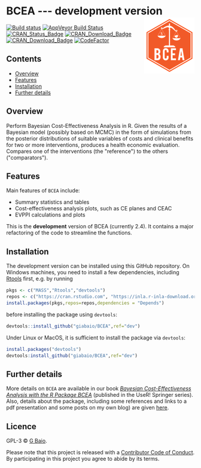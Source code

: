 # BCEA --- development version <img src="man/figures/logo.png" align="right" />

<!-- badges: start -->

[![Build status](https://img.shields.io/travis/giabaio/BCEA/master.svg?maxAge=0)](https://travis-ci.org/giabaio/BCEA)
[![AppVeyor Build Status](https://img.shields.io/appveyor/ci/giabaio/BCEA/master.svg)](https://ci.appveyor.com/project/giabaio/BCEA) [![CRAN_Status_Badge](http://www.r-pkg.org/badges/version/BCEA)](https://cran.r-project.org/package=BCEA) [![CRAN_Download_Badge](http://cranlogs.r-pkg.org/badges/BCEA)](https://cran.r-project.org/package=BCEA)
[![CRAN_Download_Badge](http://cranlogs.r-pkg.org/badges/grand-total/BCEA?color=orange)](	)
[![CodeFactor](https://www.codefactor.io/repository/github/n8thangreen/bcea/badge/plots)](https://www.codefactor.io/repository/github/n8thangreen/bcea/overview/plots)

<!-- badges: end -->

## Contents

- [Overview](#introduction)
- [Features](#features)
- [Installation](#installation)
- [Further details](#further-details)

## Overview

Perform Bayesian Cost-Effectiveness Analysis in R.
Given the results of a Bayesian model (possibly based on MCMC) in the form of simulations from the posterior distributions of suitable variables of costs and clinical benefits for two or more interventions, produces a health economic evaluation. Compares one of the interventions (the "reference") to the others ("comparators").

## Features

Main features of `BCEA` include:

* Summary statistics and tables
* Cost-effectiveness analysis plots, such as CE planes and CEAC
* EVPPI calculations and plots

This is the **development** version of BCEA (currently 2.4). It contains a major refactoring of the code to streamline the functions.

## Installation
The development version can be installed using this GitHub repository. On Windows machines, you need to install a few dependencies, including [Rtools](https://cran.r-project.org/bin/windows/Rtools/) first, e.g. by running

```r
pkgs <- c("MASS","Rtools","devtools")
repos <- c("https://cran.rstudio.com", "https://inla.r-inla-download.org/R/stable") 
install.packages(pkgs,repos=repos,dependencies = "Depends")
```
before installing the package using `devtools`:

```r
devtools::install_github("giabaio/BCEA",ref="dev")
```
Under Linux or MacOS, it is sufficient to install the package via `devtools`:

```r
install.packages("devtools")
devtools:install_github("giabaio/BCEA",ref="dev")
```

## Further details
More details on `BCEA` are available in our book [_Bayesian Cost-Effectiveness Analysis with the R Package BCEA_](http://www.statistica.it/gianluca/book/bcea/) (published in the UseR! Springer series). Also, details about the package, including some references and links to a pdf presentation and some posts on my own blog) are given [here](http://www.statistica.it/gianluca/software/bcea/).

## Licence
GPL-3 © [G Baio](https://github.com/giabaio).

Please note that this project is released with a [Contributor Code of Conduct](CONDUCT.md). By participating in this project you agree to abide by its terms.
